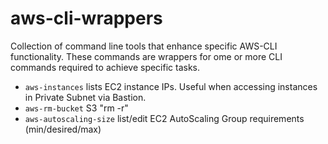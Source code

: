 # aws-cli-wrappers
Collection of command line tools that enhance specific AWS-CLI functionality.  These commands are wrappers for ome or more
CLI commands required to achieve specific tasks.

- `aws-instances` lists EC2 instance IPs.  Useful when accessing instances in Private Subnet via Bastion.
- `aws-rm-bucket` S3 "rm -r"
- `aws-autoscaling-size` list/edit EC2 AutoScaling Group requirements (min/desired/max)
